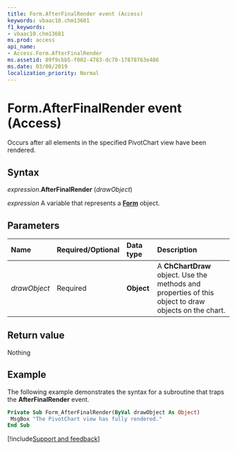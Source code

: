 ```yaml
---
title: Form.AfterFinalRender event (Access)
keywords: vbaac10.chm13681
f1_keywords:
- vbaac10.chm13681
ms.prod: access
api_name:
- Access.Form.AfterFinalRender
ms.assetid: 89f9cbb5-f002-4783-dc70-17878763e486
ms.date: 03/08/2019
localization_priority: Normal
---
```



# Form.AfterFinalRender event (Access)

Occurs after all elements in the specified PivotChart view have been rendered.


## Syntax

_expression_.**AfterFinalRender** (_drawObject_)

_expression_ A variable that represents a **[Form](Access.Form.md)** object.


## Parameters

|Name|Required/Optional|Data type|Description|
|:-----|:-----|:-----|:-----|
| _drawObject_|Required|**Object**|A **ChChartDraw** object. Use the methods and properties of this object to draw objects on the chart.|

## Return value

Nothing


## Example

The following example demonstrates the syntax for a subroutine that traps the **AfterFinalRender** event.

```vb
Private Sub Form_AfterFinalRender(ByVal drawObject As Object) 
 MsgBox "The PivotChart view has fully rendered." 
End Sub
```




[!include[Support and feedback](~/includes/feedback-boilerplate.md)]